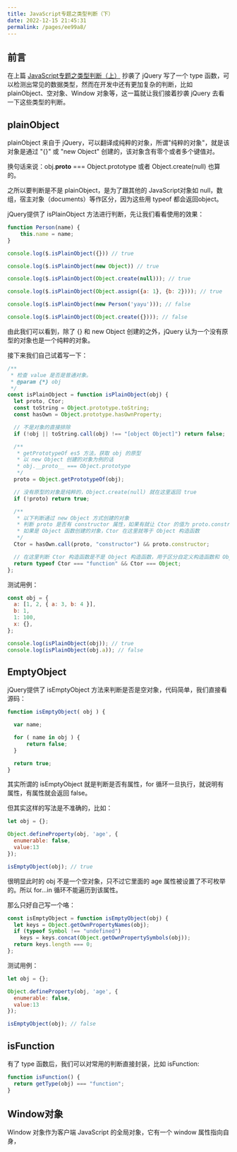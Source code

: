 ```yaml
---
title: JavaScript专题之类型判断（下）
date: 2022-12-15 21:45:31
permalink: /pages/ee99a8/
---
```


## 前言

在上篇 [JavaScript专题之类型判断（上）](./01.JavaScript%E4%B8%93%E9%A2%98%E4%B9%8B%E7%B1%BB%E5%9E%8B%E5%88%A4%E6%96%AD%EF%BC%88%E4%B8%8A%EF%BC%89.md) 抄袭了 jQuery 写了一个 type 函数，可以检测出常见的数据类型，然而在开发中还有更加复杂的判断，比如 plainObject、空对象、Window 对象等，这一篇就让我们接着抄袭 jQuery 去看一下这些类型的判断。

## plainObject

plainObject 来自于 jQuery，可以翻译成纯粹的对象，所谓"纯粹的对象"，就是该对象是通过 "{}" 或 "new Object" 创建的，该对象含有零个或者多个键值对。

换句话来说：obj.__proto__ === Object.prototype 或者 Object.create(null) 也算的。

之所以要判断是不是 plainObject，是为了跟其他的 JavaScript对象如 null，数组，宿主对象（documents）等作区分，因为这些用 typeof 都会返回object。

jQuery提供了 isPlainObject 方法进行判断，先让我们看看使用的效果：

```js
function Person(name) {
    this.name = name;
}

console.log($.isPlainObject({})) // true

console.log($.isPlainObject(new Object)) // true

console.log($.isPlainObject(Object.create(null))); // true

console.log($.isPlainObject(Object.assign({a: 1}, {b: 2}))); // true

console.log($.isPlainObject(new Person('yayu'))); // false

console.log($.isPlainObject(Object.create({}))); // false
```

由此我们可以看到，除了 {} 和 new Object 创建的之外，jQuery 认为一个没有原型的对象也是一个纯粹的对象。

接下来我们自己试着写一下：

```js
/**
 * 检查 value 是否是普通对象。
 * @param {*} obj
 */
const isPlainObject = function isPlainObject(obj) {
  let proto, Ctor;
  const toString = Object.prototype.toString;
  const hasOwn = Object.prototype.hasOwnProperty;

  // 不是对象的直接排除
  if (!obj || toString.call(obj) !== "[object Object]") return false;

  /**
   * getPrototypeOf es5 方法，获取 obj 的原型
   * 以 new Object 创建的对象为例的话
   * obj.__proto__ === Object.prototype
   */
  proto = Object.getPrototypeOf(obj);

  // 没有原型的对象是纯粹的，Object.create(null) 就在这里返回 true
  if (!proto) return true;

  /**
   * 以下判断通过 new Object 方式创建的对象
   * 判断 proto 是否有 constructor 属性，如果有就让 Ctor 的值为 proto.constructor
   * 如果是 Object 函数创建的对象，Ctor 在这里就等于 Object 构造函数
   */
  Ctor = hasOwn.call(proto, "constructor") && proto.constructor;

  // 在这里判断 Ctor 构造函数是不是 Object 构造函数，用于区分自定义构造函数和 Object 构造函数
  return typeof Ctor === "function" && Ctor === Object;
};
```

测试用例：

```js
const obj = {
  a: [1, 2, { a: 3, b: 4 }],
  b: 1,
  1: 100,
  x: {},
};

console.log(isPlainObject(obj)); // true
console.log(isPlainObject(obj.a)); // false
```

## EmptyObject

jQuery提供了 isEmptyObject 方法来判断是否是空对象，代码简单，我们直接看源码：

```js
function isEmptyObject( obj ) {

  var name;

  for ( name in obj ) {
      return false;
  }

  return true;
}
```

其实所谓的 isEmptyObject 就是判断是否有属性，for 循环一旦执行，就说明有属性，有属性就会返回 false。

但其实这样的写法是不准确的，比如：

```js
let obj = {};

Object.defineProperty(obj, 'age', {
  enumerable: false,
  value:13
});

isEmptyObject(obj); // true
```

很明显此时的 obj 不是一个空对象，只不过它里面的 age 属性被设置了不可枚举的。所以 for...in 循环不能遍历到该属性。

那么只好自己写一个咯：

```js
const isEmptyObject = function isEmptyObject(obj) {
  let keys = Object.getOwnPropertyNames(obj);
  if (typeof Symbol !== "undefined")
    keys = keys.concat(Object.getOwnPropertySymbols(obj));
  return keys.length === 0;
};
```

测试用例：

```js
let obj = {};

Object.defineProperty(obj, 'age', {
  enumerable: false,
  value:13
});

isEmptyObject(obj); // false
```

## isFunction

有了 type 函数后，我们可以对常用的判断直接封装，比如 isFunction:

```js
function isFunction() {
  return getType(obj) === "function";
}
```

## Window对象

Window 对象作为客户端 JavaScript 的全局对象，它有一个 window 属性指向自身，